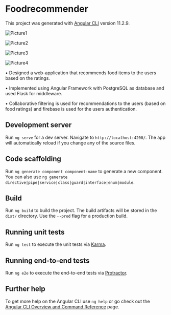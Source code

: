 # Foodrecommender

This project was generated with [Angular CLI](https://github.com/angular/angular-cli) version 11.2.9.


![Picture1](https://user-images.githubusercontent.com/60382626/179172852-e9221e7d-7275-4b49-b4f9-03fa5395614a.png)


![Picture2](https://user-images.githubusercontent.com/60382626/179172958-f71643fc-9e2c-47d8-94bd-c5640869f3a4.png)

![Picture3](https://user-images.githubusercontent.com/60382626/179172983-83f3f236-7059-4c5b-bd8a-b6bebb2bebcf.png)


![Picture4](https://user-images.githubusercontent.com/60382626/179173027-3a29b129-7ace-4632-8882-97f857628a16.png)

• Designed a web-application that recommends food items to the users based on the ratings. 

• Implemented using Angular Framework with PostgreSQL as database and used Flask for middleware. 

• Collaborative filtering is used for recommendations to the users (based on food ratings) and firebase is used for the users authentication.

## Development server

Run `ng serve` for a dev server. Navigate to `http://localhost:4200/`. The app will automatically reload if you change any of the source files.

## Code scaffolding

Run `ng generate component component-name` to generate a new component. You can also use `ng generate directive|pipe|service|class|guard|interface|enum|module`.

## Build

Run `ng build` to build the project. The build artifacts will be stored in the `dist/` directory. Use the `--prod` flag for a production build.

## Running unit tests

Run `ng test` to execute the unit tests via [Karma](https://karma-runner.github.io).

## Running end-to-end tests

Run `ng e2e` to execute the end-to-end tests via [Protractor](http://www.protractortest.org/).

## Further help

To get more help on the Angular CLI use `ng help` or go check out the [Angular CLI Overview and Command Reference](https://angular.io/cli) page.
